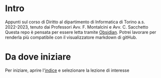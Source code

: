 # Intro
Appunti sul corso di Diritto al dipartimento di Informatica di Torino a.s. 2022-2023, 
tenuto dai Professori Avv. F. Montalcini e Avv. C. Sacchetto
Questa repo è pensata per essere letta tramite [Obsidian](https://obsidian.md/).
Potrei lavorare per renderla più compatibile con il visualizzatore markdown di gitHub.
# Da dove iniziare
Per iniziare, aprire l'[indice](./Indice.md) e selezionare la lezione di interesse

